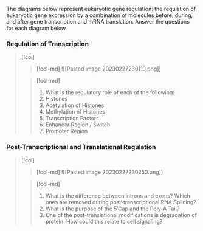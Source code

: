 The diagrams below represent eukaryotic gene regulation:  the regulation of eukaryotic gene expression by a combination of molecules before, during, and after gene transcription and mRNA translation.  Answer the questions for each diagram below.

### Regulation of Transcription
> [!col]
>> [!col-md]
>> ![[Pasted image 20230227230119.png]]
>
>> [!col-md]
>> 1. What is the regulatory role of each of the following:
>> 	1. Histones
>> 	2. Acetylation of Histones
>> 	3. Methylation of Histones
>> 	4. Transcription Factors
>> 	5. Enhancer Region / Switch
>> 	6. Promoter Region

### Post-Transcriptional and Translational Regulation
> [!col]
>> [!col-md]
>> ![[Pasted image 20230227230250.png]]
>
>> [!col-md]
>> 1. What is the difference between introns and exons? Which ones are removed during post-transcriptional RNA Splicing?
>> 2. What is the purpose of the 5’Cap and the Poly-A Tail?
>> 3. One of the post-translational modifications is degradation of protein.  How could this relate to cell signaling? 
